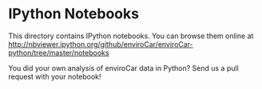 # IPython Notebooks

This directory contains IPython notebooks. You can browse them online at http://nbviewer.ipython.org/github/enviroCar/enviroCar-python/tree/master/notebooks

You did your own analysis of enviroCar data in Python? Send us a pull request with your notebook!